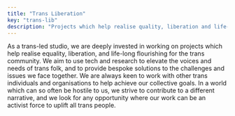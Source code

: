 ```yaml
---
title: "Trans Liberation"
key: "trans-lib"
description: "Projects which help realise quality, liberation and life-long flourishing for the trans community."
---
```

As a trans-led studio, we are deeply invested in working on projects which help realise equality, liberation, and life-long flourishing for the trans community. We aim to use tech and research to elevate the voices and needs of trans folk, and to provide bespoke solutions to the challenges and issues we face together. We are always keen to work with other trans individuals and organisations to help achieve our collective goals. In a world which can so often be hostile to us, we strive to contribute to a different narrative, and we look for any opportunity where our work can be an activist force to uplift all trans people.